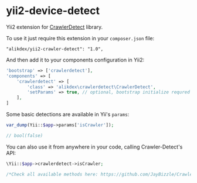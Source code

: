 # yii2-device-detect

Yii2 extension for [CrawlerDetect](https://github.com/JayBizzle/Crawler-Detect) library.

To use it just require this extension in your `composer.json` file:

~~~
"alikdex/yii2-crawler-detect": "1.0",
~~~

And then add it to your components configuration in Yii2:

~~~php
'bootstrap' => ['crawlerdetect'],
'components' => [
	'crawlerdetect' => [
		'class' => 'alikdex\crawlerdetect\CrawlerDetect',
		'setParams' => true, // optional, bootstrap initialize requred
	],
]
~~~

Some basic detections are available in Yii's `params`:

~~~php
var_dump(Yii::$app->params['isCrawler']);

// bool(false)
~~~

You can also use it from anywhere in your code, calling Crawler-Detect's API:

~~~php
\Yii::$app->crawlerdetect->isCrawler;

/*Check all available methods here: https://github.com/JayBizzle/Crawler-Detect */
~~~
